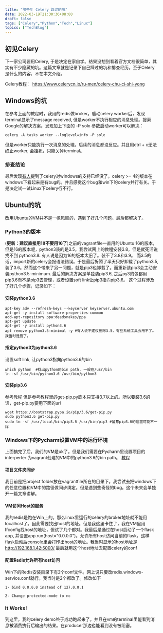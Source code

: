 ```yaml
---
title: "那些年 Celery 踩过的坑"
date: 2022-03-19T21:30:36+08:00
draft: false
tags: ["Celery","Python","Tech","Linux"]
topics: ["TechBlog"]
---
```


## 初见Celery
下一家公司要用Celery, 于是决定在家自学。结果没想到看着官方文档很简单，其实有不少隐藏的坑。这篇文章就是记录下自己踩过的坑和排查经历。至于Celery是什么的内容，不在本文介绍。

Celery教程：
https://www.celerycn.io/ru-men/celery-chu-ci-shi-yong

## Windows的坑
在参考上面的教程时，我用的redis做broker。启动celery worker后，发现terminal显示了message received, 但是worker不执行相应的消息处理。搜索Google的解决方案，发现加上下面的 -P solo 参数启动worker可以解决：
```shell
celery -A tasks worker --loglevel=info -P solo
```


但是worker只能执行一次消息的处理。后续的消息都没反应。并且用ctrl + c无法终止worker, 会挂死，只能关掉terminal。

### 排查结论
最后发现[有人](https://www.pythonf.cn/read/121936)提到了celery对windows的支持已经没了。celery >= 4的版本在windows下看起来是有bug的。并且感觉这个bug和win下的celery并行有关。于是决定试一试Linux下celery行不行。

## Ubuntu的坑
改用Ubuntu的VM并不是一帆风顺的，遇到了好几个问题。最后都解决了。

### Python3的版本
(**更新：建议直接用18不要用16了**)之前的vagrantfile一直用的Ubuntu 16的版本，但是16的版本呢，python3装的是3.5。我尝试网上的教程安装3.8，但是就死活说找不到 python3.8. 有人说是因为16的版本太旧了。装不了3.8和3.9。
而3.5的话，import新的celery会报语法错误。于是最后折腾了半天只好卸载了python3.5,装了3.6。然而这个带来了另一问题，就是pip3也卸载了。而重新装pip3会主动安装python3.5-minimum. 最后的解决方案是单独装pip3.6, 之后py3的包都用pip3.6而不是pip3去管理，或者设置soft link让pip3指向pip3.6。 这个过程涉及了好几个步骤，记录如下：

#### 安装python3.6
```shell
apt-key adv --refresh-keys --keyserver keyserver.ubuntu.com
apt-get -y install software-properties-common
add-apt-repository ppa:deadsnakes/ppa
apt-get update
apt-get -y install python3.6
apt remove python3.5-minimal -y #有人说不建议删除3.5，有些系统工具会用不了。我当时是删了。  
```

#### 指定python3为python3.6
设置soft link, 让python3指向python3.6的bin
```shell
which python  #找出python的bin path, 一般在/usr/bin
ln -sf /usr/bin/python3.6 /usr/bin/python3
```
#### 安装pip3.6
[参考教程](https://ashish.one/blogs/install-python3.6-pip3.6-pipenv-on-ubuntu14.04/)  但是参考教程里的get-pip.py脚本只支持3.7以上的。所以要装3.6的话，get-pip.py要用下面的url
```shell
wget https://bootstrap.pypa.io/pip/3.6/get-pip.py
sudo python3.6 get-pip.py
sudo ln -sf /usr/local/bin/pip3.6 /usr/bin/pip3 #留意pip3.6的位置可能不一样
```
### Windows下的Pycharm设置VM中的运行环境
上面搞完了后，我们的VM是ok了。但是我们需要在Pycharm里设置项目的interperter 为vagrant创建的VM中的python3.6的bin path。
[教程](https://iswbm.com/357.html)

####  项目文件夹同步
我目前是把project folder放在vagrantfile所在的目录下。我尝试去把windows下的任意位置和VM中的路径做同步绑定。但是遇到些奇怪的bug。这个未来会单独开一篇文章讲解。

#### VM访问Host的服务
我的redis是跑在Win上的。那么linux里运行的celery的broker地址就不能用localhost了。因此需要找出host的地址。但是我这里卡住了，我在VM里用Ifconfig找host的地址，但试了几个都对。我最后是通过在host启动了一个flask app, 并设置app.run(host="0.0.0.0")，允许所有host访问当前的flask。这样flask启动后console里会打印出host的地址。我当时显示的host地址是 http://192.168.1.42:5000/
最后就用这个host地址去配置celery的conf

#### 配置Redis允许所有host访问
Win下的Redis安装目录下有2个conf文件。网上说只要改redis.windows-service.conf就行。我当时是2个都改了。修改如下
```
1- bind 0.0.0.0 instead of 127.0.0.1

2- Change protected-mode to no
```

### It Works!
到这里，我的celery demo终于成功跑起来了。并且在vm的terminal里能看到消息被消费执行后输出的结果。在producer那边也能看到没有被阻塞。

